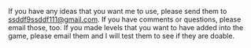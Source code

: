 If you have any ideas that you want me to use, please send them to ssddf9ssddf111@gmail.com.
If you have comments or questions, please email those, too.
If you made levels that you want to have added into the game, please email them and I will test them to see if they are doable.
